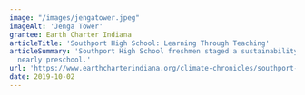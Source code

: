 ```yaml
---
image: "/images/jengatower.jpeg"
imageAlt: 'Jenga Tower'
grantee: Earth Charter Indiana
articleTitle: 'Southport High School: Learning Through Teaching'
articleSummary: 'Southport High School freshmen staged a sustainability fair for a
  nearly preschool.'
url: 'https://www.earthcharterindiana.org/climate-chronicles/southport-high-school-learning-through-teaching'
date: 2019-10-02
---
```


